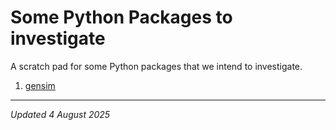 # Some Python Packages to investigate

A scratch pad for some Python packages that we intend to investigate.

1. [gensim](https://pypi.org/project/gensim/)

***
*Updated 4 August 2025*

